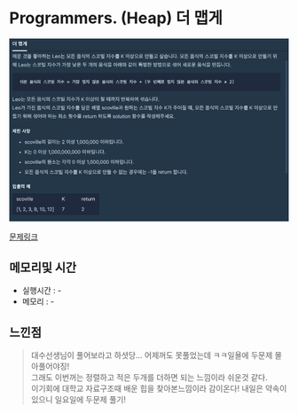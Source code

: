 # Programmers. (Heap) 더 맵게

![문제이미지](https://github.com/pointehd/Algorithm/blob/master/img/200904.png?raw=true)

[문제링크](https://programmers.co.kr/learn/courses/30/lessons/42626?language=java)

## 메모리및 시간
* 실행시간 : -
* 메모리 : -


## 느낀점
> 대수선생님이 풀어보라고 하셧당... 어제꺼도 못풀었는데 ㅋㅋ일욜에 두문제 몰아풀어야징!    
> 그래도 이번꺼는 정렬하고 적은 두개를 더하면 되는 느낌이라 쉬운것 같다.    
> 이기회에 대학교 자료구조때 배운 힙을 찾아본느낌이라 감이온다! 내일은 약속이있으니 일요일에 두문제 풀기!

